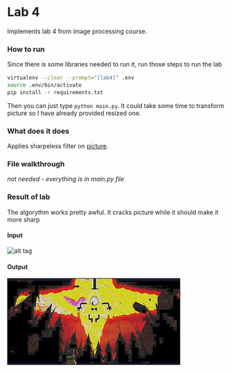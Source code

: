 # Lab 4

Implements lab 4 from image processing course. 

### How to run
Since there is some libraries needed to run it, run those steps to run the lab
```bash
virtualenv --clear --prompt="[lab4]" .env
source .env/bin/activate
pip install -r requirements.txt
``` 
Then you can just type `python main.py`. It could take some time to transform picture so I have already provided resized one.

### What does it does

Applies sharpeless filter on [picture](pic1.jpg).

### File walkthrough

*not needed - everything is in main.py file*

### Result of lab

The algorythm works pretty awful. It cracks picture while it should make it more sharp

#### Input

![alt tag](pic1.png)

#### Output

![alt tag](pic1_better.png)
